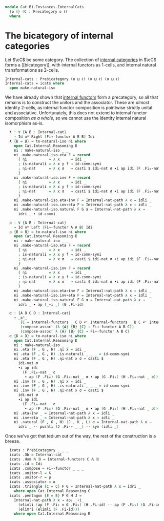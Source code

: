 <!--
```agda
open import Cat.Instances.InternalFunctor.Compose
open import Cat.Instances.InternalFunctor
open import Cat.Functor.Bifunctor
open import Cat.Instances.Functor
open import Cat.Instances.Product
open import Cat.Bi.Base
open import Cat.Prelude

import Cat.Internal.Reasoning
import Cat.Internal.Base
import Cat.Reasoning
```
-->

```agda
module Cat.Bi.Instances.InternalCats
  {o ℓ} (C : Precategory o ℓ)
  where
```

<!--
```agda
open Cat.Reasoning C
open Cat.Internal.Base C
open Prebicategory
open Internal-functor
open _=>i_
```
-->

# The bicategory of internal categories

Let $\cC$ be some category. The collection of [internal categories] in
$\cC$ forms a [[bicategory]], with internal functors as 1-cells, and
internal natural transformations as 2-cells.

[internal categories]: Cat.Internal.Base.html

```agda
Internal-cats : Prebicategory (o ⊔ ℓ) (o ⊔ ℓ) (o ⊔ ℓ)
Internal-cats = icats where
  open make-natural-iso
```

We have already shown that [internal functors] form a precategory, so
all that remains is to construct the unitors and the associator. These
are *almost* identity 2-cells, as internal functor composition is
pointwise strictly unital and associative. Unfortunately, this does not
extend to internal functor composition _as a whole_, so we cannot use
the identity internal natural isomorphism as-is.

[internal functors]: Cat.Instances.InternalFunctor.html

```agda
  ƛ : ∀ {A B : Internal-cat}
    → Id ≅ⁿ Right (Fi∘-functor A B B) Idi
  ƛ {B = B} = to-natural-iso ni where
    open Cat.Internal.Reasoning B
    ni : make-natural-iso _ _
    ni .make-natural-iso.eta F = record
      { ηi          = λ x     → idi _
      ; is-naturali = λ x y f → id-comm-symi
      ; ηi-nat      = λ x σ   → casti $ idi-nat σ ∙i ap idi (F .Fi₀-nat x σ)
      }
    ni .make-natural-iso.inv F = record
      { ηi          = λ x     → idi _
      ; is-naturali = λ x y f → id-comm-symi
      ; ηi-nat      = λ x σ   → casti $ idi-nat σ ∙i ap idi (F .Fi₀-nat x σ)
      }
    ni .make-natural-iso.eta∘inv F = Internal-nat-path λ x → idli _
    ni .make-natural-iso.inv∘eta F = Internal-nat-path λ x → idli _
    ni .make-natural-iso.natural F G α = Internal-nat-path λ x →
      idri _ ∙ id-commi

  ρ : ∀ {A B : Internal-cat}
    → Id ≅ⁿ Left (Fi∘-functor A A B) Idi
  ρ {B = B} = to-natural-iso ni where
    open Cat.Internal.Reasoning B
    ni : make-natural-iso _ _
    ni .make-natural-iso.eta F = record
      { ηi          = λ x     → idi _
      ; is-naturali = λ x y f → id-comm-symi
      ; ηi-nat      = λ x σ   → casti $ idi-nat σ ∙i ap idi (F .Fi₀-nat x σ)
      }
    ni .make-natural-iso.inv F = record
      { ηi          = λ x     → idi _
      ; is-naturali = λ x y f → id-comm-symi
      ; ηi-nat      = λ x σ   → casti $ idi-nat σ ∙i ap idi (F .Fi₀-nat x σ)
      }
    ni .make-natural-iso.eta∘inv F = Internal-nat-path λ x → idli _
    ni .make-natural-iso.inv∘eta F = Internal-nat-path λ x → idli _
    ni .make-natural-iso.natural F G α = Internal-nat-path λ x →
      idri _ ∙ ap (_∘i _) (G .Fi-id)

  α : {A B C D : Internal-cat}
    → _≅ⁿ_
       {C = Internal-functors _ C D ×ᶜ Internal-functors _ B C ×ᶜ Internal-functors _ A B}
       (compose-assocˡ (λ {A} {B} {C} → Fi∘-functor A B C))
       (compose-assocʳ λ {A} {B} {C} → Fi∘-functor A B C)
  α {D = D} = to-natural-iso ni where
    open Cat.Internal.Reasoning D
    ni : make-natural-iso _ _
    ni .eta (F , G , H) .ηi x = idi _
    ni .eta (F , G , H) .is-naturali _ _ _ = id-comm-symi
    ni .eta (F , G , H) .ηi-nat x σ = casti $
      idi-nat σ
      ∙i ap idi
        (F .Fi₀-nat _ σ
         ∙ ap (F .Fi₀) (G .Fi₀-nat _ σ ∙ ap (G .Fi₀) (H .Fi₀-nat _ σ)))
    ni .inv (F , G , H) .ηi x = idi _
    ni .inv (F , G , H) .is-naturali _ _ _ = id-comm-symi
    ni .inv (F , G , H) .ηi-nat x σ = casti $
      idi-nat σ
      ∙i ap idi
        (F .Fi₀-nat _ σ
         ∙ ap (F .Fi₀) (G .Fi₀-nat _ σ ∙ ap (G .Fi₀) (H .Fi₀-nat _ σ)))
    ni .eta∘inv _ = Internal-nat-path λ x → idli _
    ni .inv∘eta _ = Internal-nat-path λ x → idli _
    ni .natural (F , G , H) (J , K , L) α = Internal-nat-path λ x →
      idri _ ·· pushli (J .Fi-∘ _ _) ·· sym (idli _)
```

Once we've got that tedium out of the way, the rest of the construction
is a breeze.

```agda
  icats : Prebicategory _ _ _
  icats .Ob = Internal-cat
  icats .Hom 𝔸 𝔹 = Internal-functors C 𝔸 𝔹
  icats .id = Idi
  icats .compose = Fi∘-functor _ _ _
  icats .unitor-l = ƛ
  icats .unitor-r = ρ
  icats .associator = α
  icats .triangle {C = C} F G = Internal-nat-path λ x → idri _
    where open Cat.Internal.Reasoning C
  icats .pentagon {E = E} F G H J =
    Internal-nat-path λ x → ap₂ _∘i_
      (elimli (ap (F .Fi₁ ⊙ G .Fi₁) (H .Fi-id) ·· ap (F .Fi₁) (G .Fi-id) ·· F .Fi-id))
      (elimri (elimli (F .Fi-id)))
    where open Cat.Internal.Reasoning E
```
